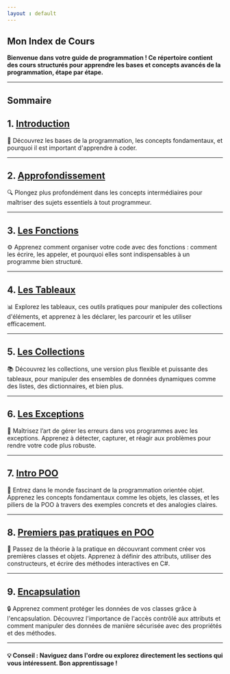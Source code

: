 ```yaml
---
layout : default
---
```


## Mon Index de Cours
**Bienvenue dans votre guide de programmation ! Ce répertoire contient des cours structurés pour apprendre les bases et concepts avancés de la programmation, étape par étape.**
<hr>

## Sommaire
## 1. [Introduction](cours/01Introduction.md)
📘 Découvrez les bases de la programmation, les concepts fondamentaux, et pourquoi il est important d'apprendre à coder.

<hr>

## 2. [Approfondissement](cours/02Approfondissement.md)
🔍 Plongez plus profondément dans les concepts intermédiaires pour maîtriser des sujets essentiels à tout programmeur.

<hr>

## 3. [Les Fonctions](cours/03Fonctions.md)
⚙️ Apprenez comment organiser votre code avec des fonctions : comment les écrire, les appeler, et pourquoi elles sont indispensables à un programme bien structuré.

<hr>

## 4. [Les Tableaux](cours/04Tableaux.md)
📊 Explorez les tableaux, ces outils pratiques pour manipuler des collections d'éléments, et apprenez à les déclarer, les parcourir et les utiliser efficacement.

<hr>

## 5. [Les Collections](cours/05Collections.md)
📚 Découvrez les collections, une version plus flexible et puissante des tableaux, pour manipuler des ensembles de données dynamiques comme des listes, des dictionnaires, et bien plus.

<hr>

## 6. [Les Exceptions](cours/06Exceptions.md)
🚨 Maîtrisez l’art de gérer les erreurs dans vos programmes avec les exceptions. Apprenez à détecter, capturer, et réagir aux problèmes pour rendre votre code plus robuste.

<hr>

## 7. [Intro POO](cours/07IntroPoo.md)
🧩 Entrez dans le monde fascinant de la programmation orientée objet. Apprenez les concepts fondamentaux comme les objets, les classes, et les piliers de la POO à travers des exemples concrets et des analogies claires.

<hr>

## 8. [Premiers pas pratiques en POO](cours/08BasesPOO.md)
🐾 Passez de la théorie à la pratique en découvrant comment créer vos premières classes et objets. Apprenez à définir des attributs, utiliser des constructeurs, et écrire des méthodes interactives en C#.

<hr>

## 9. [Encapsulation](cours/09Encapsulation.md)
🔒 Apprenez comment protéger les données de vos classes grâce à l'encapsulation. Découvrez l'importance de l'accès contrôlé aux attributs et comment manipuler des données de manière sécurisée avec des propriétés et des méthodes.

<hr>

#### 💡 Conseil : Naviguez dans l'ordre ou explorez directement les sections qui vous intéressent. Bon apprentissage !